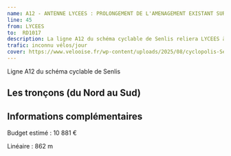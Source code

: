 ```yaml
---
name: A12 - ANTENNE LYCEES : PROLONGEMENT DE L'AMENAGEMENT EXISTANT SUR LA RD1017
line: 45
from: LYCEES
to:  RD1017 
description: La ligne A12 du schéma cyclable de Senlis reliera LYCEES à RD1017 
trafic: inconnu vélos/jour
cover: https://www.velooise.fr/wp-content/uploads/2025/08/cyclopolis-Senlis-A12.jpg
---
```

Ligne A12 du schéma cyclable de Senlis
## Les tronçons (du Nord au Sud)

## Informations complémentaires

Budget estimé : 10 881 €

Linéaire : 862 m


